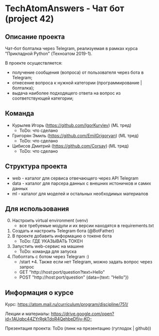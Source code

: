 # TechAtomAnswers - Чат бот (project 42)
## Описание проекта
Чат-бот болталка через Telegram, реализуемая в рамках курса "Прикладной Python" (Техноатом 2019-1).

В проекте осуществляется:
+ получение сообщения (вопроса) от пользователя через бота в Telegram;
+ отнесение вопроса к нужной категории (программирование | болталка);
+ выдача наиболее подходящего ответа на вопрос из соответствующей категории;

## Команда
+ Курылев Игорь (https://github.com/IgorKurylev) (ML тред)
    + ToDo: что сделано
+ Григорян Эмиль (https://github.com/EmilGrigoryan) (ML тред)
    + ToDo: что сделано
+ Цибисов Дмитрий (https://github.com/Corsay) (ML тред)
    + ToDo: что сделано

## Структура проекта
+ web - каталог для сервиса отвечающего через API Telegram
+ data - каталог для парсера данных с внешних истоничков и самих данных
+ ml - каталог для моделей и остальных необходимых материалов

## Для использования
0. Настроить virtual environment (venv)
    + все требуемые модули и их версии находятся в requirements.txt
1. Создать и настроить Telegram бота (@BotFather)
2. В проекте добавить информацию о токене бота
    + ToDo: ГДЕ УКАЗЫВАТЬ ТОКЕН
3. Запустить web-сервис на машине
    + ToDo: команда для запуска
4. Поболтать с ботом через Telegram :)
    + /start
*4. Также если нет Telegram, можно задать вопрос через запрос
    + GET "http://host:port/question?text=Hello"
    + POST "http://host:port/question" (data={text: "Hello"})

## Информация о курсе
Курс: https://atom.mail.ru/curriculum/program/discipline/751/

Лекции и материалы: https://drive.google.com/open?id=1AUqbc44ZYrRgkTdoR4QehbeDfiiy-KO-

Презентация проекта: ToDo (линк на презентацию (гуглодок | github))
